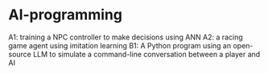 # AI-programming

A1: training a NPC controller to make decisions using ANN
A2: a racing game agent using imitation learning 
B1: A Python program using an open-source LLM to simulate a command-line conversation between a player and AI
